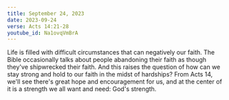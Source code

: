 ```yaml
---
title: September 24, 2023
date: 2023-09-24
verse: Acts 14:21-28
youtube_id: Na1ovqVmBrA
---
```

Life is filled with difficult circumstances that can negatively our faith. The Bible occasionally talks about people abandoning their faith as though they've shipwrecked their faith. And this raises the question of how can we stay strong and hold to our faith in the midst of hardships? From Acts 14, we'll see there's great hope and encouragement for us, and at the center of it is a strength we all want and need: God's strength.
